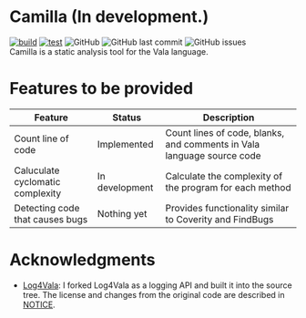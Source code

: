 # Camilla (**In development.**)
[![build](https://github.com/nao1215/serial/actions/workflows/build.yml/badge.svg)](https://github.com/nao1215/serial/actions/workflows/build.yml)
[![test](https://github.com/nao1215/serial/actions/workflows/test.yml/badge.svg)](https://github.com/nao1215/serial/actions/workflows/test.yml)
![GitHub](https://img.shields.io/github/license/nao1215/Camilla)
![GitHub last commit](https://img.shields.io/github/last-commit/nao1215/Camilla)
![GitHub issues](https://img.shields.io/github/issues/nao1215/Camilla)  
Camilla is a static analysis tool for the Vala language.  

# Features to be provided
|Feature|Status|Description|
|---|---|---|
|Count line of code|Implemented|Count lines of code, blanks, and comments in Vala language source code|
|Caluculate cyclomatic complexity| In development|Calculate the complexity of the program for each method|
|Detecting code that causes bugs|Nothing yet|Provides functionality similar to Coverity and FindBugs|  

# Acknowledgments
- [Log4Vala](https://github.com/nmelnick/Log4Vala): I forked Log4Vala as a logging API and built it into the source tree. The license and changes from the original code are described in [NOTICE](https://github.com/nao1215/Camilla/blob/main/NOTICE).
